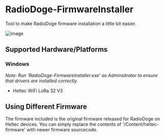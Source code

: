 # RadioDoge-FirmwareInstaller

Tool to make RadioDoge firmware installation a little bit easier.

![image](https://github.com/UsaRandom/RadioDoge-FirmwareInstaller/assets/2897796/5f5e51fb-7ad3-4361-8125-d8bd7076e060)


## Supported Hardware/Platforms

### Windows

*Note: Run 'RadioDoge-FirmwareInstaller.exe' as Adminsitrator to ensure that drivers are installed correctly.*

* Heltec WiFi LoRa 32 V3


## Using Different Firmware

The firmware included is the original firmware released for RadioDoge on Heltec devices. You can simply replace the contents of '/Content/heltec-firmware' with newer firmware sourcecode.

